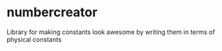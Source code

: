 numbercreator
=============

Library for making constants look awesome by writing them in terms of physical constants